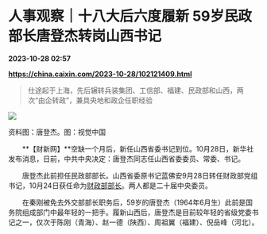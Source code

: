 # 人事观察｜十八大后六度履新 59岁民政部长唐登杰转岗山西书记

**2023-10-28 02:57**

**https://china.caixin.com/2023-10-28/102121409.html**

> 仕途起于上海，先后辗转兵装集团、工信部、福建、民政部和山西，两次“由企转政”，兼具央地和政企任职经验

  

![](https://img.caixin.com/2023-10-28/169845768494080_840_560.jpg)

资料图：唐登杰。图：视觉中国

  

　　**【财新网】**空缺一个月后，新任山西省委书记到位。10月28日，新华社发布消息，日前，中共中央决定：唐登杰同志任山西省委委员、常委、书记。

　　唐登杰此前担任民政部部长。山西省委原书记蓝佛安9月28日转任财政部党组书记，10月24日获任命为[财政部部长](https://finance.caixin.com/2023-09-28/102113123.html)。两人都是二十届中央委员。

　　在秦刚被免去外交部部长职务后，59岁的唐登杰（1964年6月生）此前是国务院组成部门中最年轻的一把手。履新山西后，唐登杰是目前较年轻的省级党委书记之一，仅次于陈刚（青海）、赵一德（陕西）、周祖翼（福建）、倪岳峰（河北）。